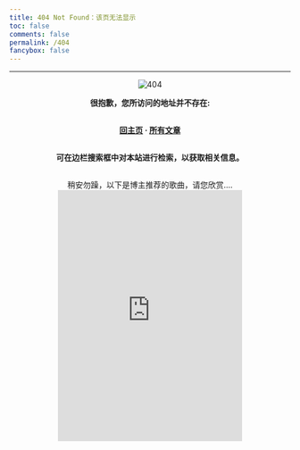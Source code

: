 ```yaml
---
title: 404 Not Found：该页无法显示
toc: false
comments: false
permalink: /404
fancybox: false
---
```


<style type="text/css">
    .article-title {
        font-size: 2.1em;
    }
    strong a {
        color: #747474;
    }
    .player {
        margin-left: -10px;
    }
    .sign {
        text-align: right;
        font-style: italic;
    }
    .share,
    #page-visit,
    .visit span:nth-child(2),
    .pic br {
        display: none;
    }
    .center {
        text-align: center;
        height: 2.5em;
        font-weight: bold;
    }
    .search2 {
        height: 2.2em;
        font-size: 1em;
        width: 50%;
        margin: auto 24%;
        color: #727272;
        opacity: .6;
        border: 2px solid lightgray;
    }
    .search2:hover {
        opacity: 1;
        box-shadow: 0 0 10px rgba(0, 0, 0, 0.3)
        };
    .article-entry hr {
        margin: 0;
    }
    .pic {
        text-align: center;
        margin: 0;
    }
</style>

***

<div class="pic">
<img src="/resources/404.jpg" title="404">
</div>

<p class="center">很抱歉，您所访问的地址并不存在: </p>

<p class="center"><a href="/">回主页</a> · <a href="/archives">所有文章</a></p>

<p class="center">可在边栏搜索框中对本站进行检索，以获取相关信息。</p>

<div style="text-align: center">
 稍安勿躁，以下是博主推荐的歌曲，请您欣赏....
<iframe frameborder="no" border="0" marginwidth="0" marginheight="0" width=330 height=450 src="http://music.163.com/outchain/player?type=0&id=402231283&auto=0&height=430"></iframe>
</div>
